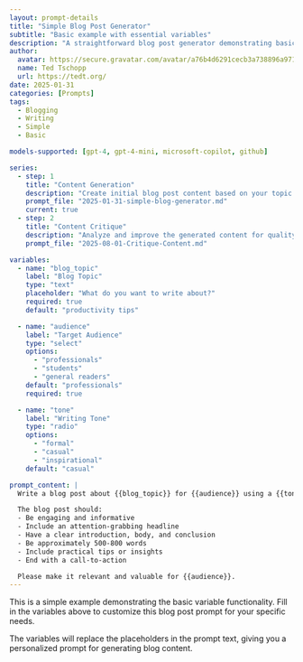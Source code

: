 ```yaml
---
layout: prompt-details
title: "Simple Blog Post Generator"
subtitle: "Basic example with essential variables"
description: "A straightforward blog post generator demonstrating basic variable functionality."
author:
  avatar: https://secure.gravatar.com/avatar/a76b4d6291cecb3a738896a971bfb903?s=512&d=mp&r=g
  name: Ted Tschopp
  url: https://tedt.org/
date: 2025-01-31
categories: [Prompts]
tags: 
  - Blogging
  - Writing 
  - Simple 
  - Basic

models-supported: [gpt-4, gpt-4-mini, microsoft-copilot, github]

series:
  - step: 1
    title: "Content Generation"
    description: "Create initial blog post content based on your topic and audience"
    prompt_file: "2025-01-31-simple-blog-generator.md"
    current: true
  - step: 2
    title: "Content Critique"
    description: "Analyze and improve the generated content for quality and effectiveness"
    prompt_file: "2025-08-01-Critique-Content.md"

variables:
  - name: "blog_topic"
    label: "Blog Topic"
    type: "text"
    placeholder: "What do you want to write about?"
    required: true
    default: "productivity tips"

  - name: "audience"
    label: "Target Audience"
    type: "select"
    options: 
      - "professionals"
      - "students"
      - "general readers"
    default: "professionals"
    required: true

  - name: "tone"
    label: "Writing Tone"
    type: "radio"
    options:
      - "formal"
      - "casual"
      - "inspirational"
    default: "casual"

prompt_content: |
  Write a blog post about {{blog_topic}} for {{audience}} using a {{tone}} tone.

  The blog post should:
  - Be engaging and informative
  - Include an attention-grabbing headline
  - Have a clear introduction, body, and conclusion
  - Be approximately 500-800 words
  - Include practical tips or insights
  - End with a call-to-action

  Please make it relevant and valuable for {{audience}}.
---
```


This is a simple example demonstrating the basic variable functionality. Fill in the variables above to customize this blog post prompt for your specific needs.

The variables will replace the placeholders in the prompt text, giving you a personalized prompt for generating blog content.
